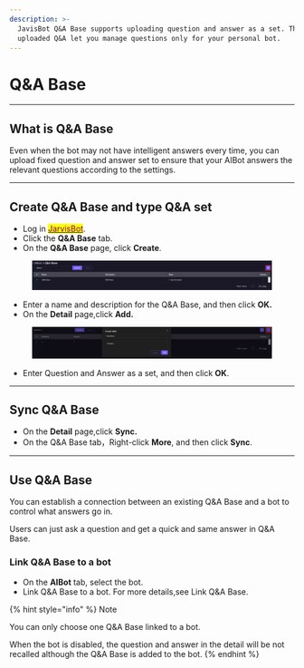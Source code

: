 ```yaml
---
description: >-
  JavisBot Q&A Base supports uploading question and answer as a set. The
  uploaded Q&A let you manage questions only for your personal bot.
---
```


# Q\&A Base

***

## What is Q\&A Base

Even when the bot may not have intelligent answers every time, you can upload fixed question and answer set to ensure that your AIBot answers the relevant questions according to the settings.

***

## Create Q\&A Base and type Q\&A set <a href="#create-knowledge-and-upload-text-content" id="create-knowledge-and-upload-text-content"></a>

* Log in [<mark style="color:purple;">JarvisBot</mark>](https://jarvisbot.emchub.ai/).
* Click the **Q\&A Base** tab.
* On the **Q\&A Base** page, click **Create**.

<figure><img src="../.gitbook/assets/image (72).png" alt=""><figcaption></figcaption></figure>

* Enter a name and description for the Q\&A Base, and then click **OK.**
* On the **Detail** page,click **Add.**

<figure><img src="../.gitbook/assets/image (73).png" alt=""><figcaption></figcaption></figure>

* Enter Question and Answer as a set, and then click **OK**.

***

## Sync Q\&A Base

* On the **Detail** page,click **Sync.**
* On the Q\&A Base tab，Right-click **More**, and then click **Sync**.

***

## Use Q\&A Base <a href="#use-knowledge-1" id="use-knowledge-1"></a>

You can establish a connection between an existing Q\&A Base and a bot to control what answers go in.&#x20;

Users can just ask a question and get a quick and same answer in Q\&A Base.

### Link Q\&A Base to a bot <a href="#step-1-create-a-bot" id="step-1-create-a-bot"></a>

* On the **AIBot** tab, select the bot.
* Link Q\&A Base to a bot. For more details,see Link Q\&A Base.

{% hint style="info" %}
Note

You can only choose one Q\&A Base linked to a bot.

When the bot is disabled, the question and answer in the detail will be not recalled although the Q\&A Base is added to the bot.
{% endhint %}



